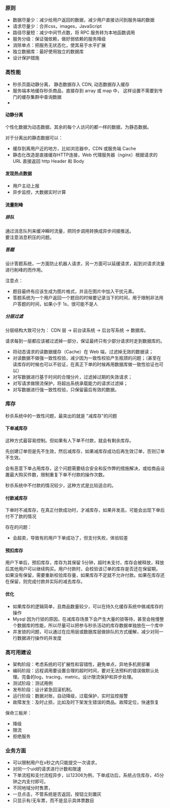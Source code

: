 ### 原则
- 数据尽量少：减少给用户返回的数据，减少用户直接访问到服务端的数据
- 请求尽量少：合并css，images，JavaScript
- 路径尽量短：减少中间节点数，将 RPC 服务转为本地函数调用
- 服务分级：保证强依赖，做好弱依赖的服务降级
- 消除单点：把服务无状态化，使其易于水平扩展
- 独立数据库：最好使用独立的数据库
- 设计保护措施
### 高性能
- 秒杀页面动静分离， 静态数据存入 CDN, 动态数据存入缓存
- 服务端本地缓存秒杀商品，直接存到 array 或 map 中， 这样设置不需要到专门的缓存集群中查询数据
- 

#### 动静分离
个性化数据为动态数据，其余的每个人访问的都一样的数据，为静态数据。

对于分离出的静态数据可以：  
- 缓存到离用户近的地方，比如浏览器中，CDN 或服务端 Cache
- 静态化改造是直接缓存HTTP连接，Web 代理服务器（nginx）根据请求的 URL 直接返回 http Header 和 Body  

#### 发现热点数据
- 用户主动上报
- 异步监控，大数据实时计算

#### 流量削峰
##### 排队
通过消息队列来缓冲瞬时流量，把同步调用转换成异步间接推送。  
要注意消息积压的问题。
##### 答题
设计答题系统，一方面防止机器人请求，另一方面可以延缓请求，起到对请求流量进行削峰的而作用。  

注意点：  
- 题目最终有应该生成为图片格式，并且在图片中加入干扰元素。  
- 答题系统为一个用户返回一个题目的时候要记录当下的时间，用于限制非法用户答题的时间，如果小于 1s，很可能不是人 

##### 分层过滤
分层结构大致可分为： CDN 层 -> 前台读系统 -> 后台写系统 -> 数据库。  

请求每到一层都应该被过滤掉一部分，保证最终只有少部分请求时走到数据库的。  

- 将动态请求的读数据缓存（Cache）在 Web 端，过滤掉无效的数据读；
- 对读数据不做强一致性校验，减少因为一致性校验产生瓶颈的问题；（甚至在读库存的时候也可以不验证，在真正下单的时候再用数据库做一致性验证也可以）
- 对写数据进行基于时间的合理分片，过滤掉过期的失效请求；
- 对写请求做限流保护，将超出系统承载能力的请求过滤掉；
- 对写数据进行强一致性校验，只保留最后有效的数据。

### 库存
秒杀系统中的一致性问题，最突出的就是 "减库存"的问题

#### 下单减库存
这种方式最容易控制。但如果有人下单不付款，就会有剩余库存。   

先创建订单但是先不生效，然后减库存，如果减库存成功后再生效订单，否则订单不生效。  
  
会有恶意下单占用库存，这个问题需要结合安全和反作弊的措施解决，或给商品设置最大购买件数，限制重复下单不付款的操作次数。  

秒杀系统中不付款的情况较少，这种方式是比较适合的。
#### 付款减库存
下单时不减库存，在真正付款成功时，才减库存，如果并发高，可能会出现下单后付不了款的情况  

存在的问题： 
- 会超卖，导致有的用户下单成功了，但支付失败，体验较差

#### 预扣库存
用户下单后，预扣库存，库存为其保留 5分钟，超时未支付，库存会被释放，释放后其他用户可以继续购买。用户付款时，会校验该订单的库存是否还在保留期，
如果没有保留，需要重新校验库存量，如果库存不足就不允许付款。如果在库存还在保留，则完成付款并实际的减去库存。

#### 优化
- 如果库存的逻辑简单，且商品数量较少，可以在持久化缓存系统中做减库存的操作
- Mysql 因为行锁的原因，在减库存场景下会产生大量的锁等待，甚至会拖慢整个数据库的性能，所以尽量可以把参与秒杀活动的库存数据单独放在一个库中
- 并发锁的问题，可以通过在应用层或数据库层做排队的方式缓解，减少对同一行数据进行操作的并发度


### 高可用建设
- 架构阶段：考虑系统的可扩展性和容错性，避免单点，异地多机房部署
- 编码阶段：远程调用要设置合理的超时时间，要对无法预料的错误做默认处理。完备的log，tracing，metric。设计限流保护和异步处理。
- 测试阶段：测试用例
- 发布阶段：设计紧急回滚机制。
- 运行阶段：数据对账，自动降级，过载保护，实时监控报警
- 故障发生：及时止损，比如及时下架发生错误的商品。故障定位，快速恢复

保命三板斧：  
- 降级
- 限流
- 拒绝服务

### 业务方面
- 可以限制用户在x秒之内只能提交一次请求，
- 对同一个uid的请求进行计数和限速
- 下单流程和支付流程异步，以12306为例，下单成功后，系统占住库存，45分钟之内支付即可。
- 不同地域分时售票，
- 一旦点击，不管系统是否返回，按钮立刻置灰
- 只显示有/无车票，而不是显示具体票数目